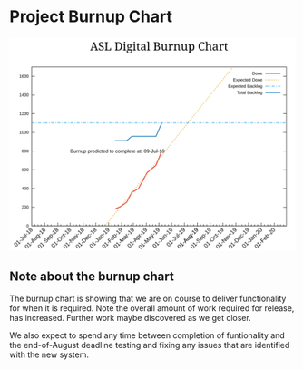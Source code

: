 # Project Burnup Chart
![Burnup Chart](graphs/burnup08052019.svg)

## Note about the burnup chart
The burnup chart is showing that we are on course to deliver functionality for when it is required. Note the overall amount of work required for release, has increased. Further work maybe discovered as we get closer.

We also expect to spend any time between completion of funtionality and the end-of-August deadline testing and fixing any issues that are identified with the new system.
